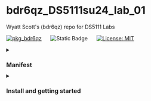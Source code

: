 # bdr6qz_DS5111su24_lab_01
Wyatt Scott's (bdr6qz) repo for DS5111 Labs

[![pkg_bdr6qz](https://github.com/WD-Scott/bdr6qz_DS5111su24_lab_01/actions/workflows/validations.yml/badge.svg)](https://github.com/WD-Scott/bdr6qz_DS5111su24_lab_01/actions/workflows/validations.yml) &nbsp; &nbsp; &nbsp;![Static Badge](https://img.shields.io/badge/REPO_STATUS%3A-WORK_IN_PROGRESS-blue?style=flat&logo=data%3Aimage%2Fpng%3Bbase64%2CiVBORw0KGgoAAAANSUhEUgAAAC0AAAAiCAMAAAD8kqB9AAAClFBMVEUAAAD%2F%2F%2F%2FBYzTCysr2WxvyQRLnSibjUy3VZSLbQyvSjHHIjEX5%2F%2F%2F5%2B%2FvIz9D8%2F%2F%2F4WhryWRz3QBHxUR7ySh%2FxbBjsTiHwbxnnTCXVQiz96eTg4N%2Fd3dzL0tH0XDPFzc32SRv0UB%2F3WRr4XRn1SR32VBv1Uhz0TB71URz0QBDySh3%2FYAP4ZxT1YxnwXRz0ZxnvTh7vVR7yPhDxQhfrTB%2FcVCLfRSzUUCfdPCbLciPQOjLu8fHc5OXn5eT85uHj4uHY19bKt6%2F3WBv2Uhv0WS%2F1TSDyWjT0Sx33XBr3Vhv0Vxz3XRr3Xhr1Uhv0Ux30SRv0Whv3Yhn2Xhr0UhzzPg%2F2RBb0Tx7zPg%2FzPg7zUR33YxjyTh%2F7XgL6WQDxTh%2FwVB%2F3Pw%2FzPA3wTh7zYRv1aBntTCDxXhzrTx%2FwSh7oYCDxaxjuTiDmSyHsWR7rPxnoQiXnchrmehr%2B9%2FTs7%2FD%2B7unW2djQ19jm2dbHxcLKuLD3v6%2FJrKL1SRvvelv25ePBxML7aRfg7%2FbS5ezY7PDA1t32VBv2UBz0SR70QxT0QxT0QxT2VRv1VRz3Yhn1Sx34VRvyTB%2F1Sh71Rhj2Uhz2TBj3YRn3Yxn1RBb5ZBfxTB%2F2ZBn7Zgz4Zhj4QhPuWB30ZBrySR3yXhzvSyDvWRv3PxDvTR%2F0WRzyYhvyPQ32aRryahrvViDuYhnxQRPzbRrsRh%2FYXSPuchnrcxjRp5vqbEr5v6%2F0cU3wWDD849vQqqD3pI32n4b2moDfhmznlmTocVD0XjX5Vhrl5ubKtKvirZ%2FPpprTpZbWnI%2F8q3z2lnv4lHn5pXXwn27fhGrfgmjlkF%2F5klzmclPjcFD1bUn0Z0Ptd0H3bDb0VCr0WyT4WRn7YRf4PQvBMCeZAAAAs3RSTlMA%2FQj72VQnHBIPBgX%2B%2Fv78%2BKqajGI0LyolBv7%2B%2Fv79%2FPX09PTu287Cv7%2B1oqCTi394c1pONCIYFRINCv7%2B%2Fv7%2B%2Fv79%2Ffv39fHw7evp4uHS0M%2FMysXFwbq4s7Cwq6SimpGQgX59eHJoYFlRUElHRD8sGRX%2B%2Fv7%2B%2Fv7%2B%2Fv7%2B%2Fv38%2FPv6%2Bvn57u3p4%2BLd19bV0tLNzcrIwsC5trSnp6eioJ%2Bem5uVlZWRkIiDbmlcS0tEOTQjHZlkpy4AAAI7SURBVDjLYqAPyBHU0Y6NjZlvCuZxLp%2BtrR2jI5iOS7nWjX2nT1xQ5ARzuKdc3Xf%2BzDV%2Fdlyq2dt3NvHbqUhAzJ50vKWxzi0Pt1sSttRLM25bAWYbbXd0YDwVgcflEirH%2BHi2dpoBmVyhe%2BWtd7isBTLxGM4MNDyRQZKBdXtlKf%2FJCLzBwua%2BGWh4BzsDE8RoY%2FyhuGQLsz3%2F5USg0Y4yjHvCufCrZlPYLMuztYt9%2Bjk%2BXjs5Y0JRJAQ0nHFbiNthaaDRQD4RhlfdPsvHKyXHSjj%2BhfYz2xbVVtsw7tbkIqxaAmg4b3kFwmjChh%2BSgRhNGIi57iyTKS45YIRDHiAONMMvyjvw70Iz2hzOMs3kQDX8qI3UARRXc2duQJLXW4MsN%2FdS864QJiQBUb1cZHnTeQvFETwTxSNXkFxdoCdoguZ2wwDdjXDOguvqcKMLkwOEOTG8mh%2FpoysOM7xGBMrapM8SnIM1aDL8PGat4waxJFPZIe7V9fZNlcQRklYiagKB%2BqLcEJ74yqlKqklmeGLGyjjSU3laimiB%2BCrAoryVwkTMgYGHUzHIUjMDr1sNPso3BeLZcKpjMmfisEwTzErRiQpUVurXmNgm0Dtjjn7WsuRCDqAMWvj1%2BAWxsHgcdPJUnRwnst6CwVIsQ1ij28vpoAALS5Ca6mIU1aujVaINklp9s%2FMtkEQ52fKCneMN4tzDDNGcsmiCsIZzGoYLcxXVhNW1mNCFLZb6q2MrILO1%2BmZKYPMorlBlIBcAACpxj1lvNSqgAAAAAElFTkSuQmCC&labelColor=%23232D4B&color=%23E57200) &nbsp; &nbsp; &nbsp;[![License: MIT](https://img.shields.io/badge/License-MIT-yellow.svg)](https://opensource.org/licenses/MIT)

<details>
<summary><h1 style="font-size: 16px;">Manifest</h1></summary>

<details>
<summary><h3 style="font-size: 16px;">Misc. Files</h3></summary>

### LICENSE

### README.md

### makefile

### pyproject.toml

### pytest.ini

### requirements.txt

</details>

<details>
<summary><h3 style="font-size: 14px;">src</h3></summary>

This directory includes the source code for the `bdr6qz` Python package.

<details>
<summary><h4 style="font-size: 14px;">__init__.py</h4></summary>

This Python file includes the initializaiton code for the `bdr6qz` package.

</details>

<details>
<summary><h4 style="font-size: 14px;">tokenizer.py</h4></summary>

This Pyhton file includes several functions and objects included in the dropdown menus below.

<details>
<summary><strong>Functions</strong></summary>

- `clean_text(text)`:

  Remove punctuation from the input string and convert it to lowercase.

- `tokenize(text)`:

  Split the input string into a list of words.

- `count_words(text)`:

  Count the frequency of each word in the input string.

- `run_bash(command)`:

  Run a bash command and return its output.

- `read_file(file_path)`:

  Read the contents of a file.
</details>

<details>
<summary><strong>Objects</strong></summary>

- text

  Testing sentence from The Raven.

- text_dict

  Dictionary of `text` testing sentence to compare with `count_words` output.

- test_list

  List of `text` testing sentence to compare with `tokenize` output.

- books_dir

  The path for the `books` directory (available only after a user runs `make get_texts`).

- books_paths

  Dictionary of the necessary book filepaths inside of `books_dir`.

- TheRaven

  The text of The Raven.
    
- FalloftheHouseofUsher

  The text of Fall of the House of Usher.

- CaskofAmontillado

  The text of Cask of Amontillado.

- ThePoems

  The text of The Poems.

- test_cases

  List of test files for testing the functions against all English texts.

- test_ids

  List of names in test cases for cleaner output of parameterized functions.

</details>
</details>
</details>

<details>
<summary><h3 style="font-size: 14px;">tests</h3></summary>
    
This directory contains Python module files for testing the functions in `tokenizer.py`.

#### - `test_count_words.py`

<details>
<summary><strong>Click here to see the functions in test_count_words.py</strong></summary>

- `test_count_words()`:

  Test `count_words`.

- `test_fail_count_words()`:

  Purposefully fail when testing `count_words`.

- `test_bash_count_words()`:

  Test `count_words` using bash.

- `test_count_words_skipper()`:

  Test function to show pytest mark and skipping.

- `test_all_count_words()`:

  Test `count_words` on all the English texts.

- `test_corbeau_count_words()`:

  Tests `count_words` against snippet from Le Corbeau
</details>

#### - `test_tokenizer.py`

<details>
<summary><strong>Click here to see the functions in test_tokenizer.py</strong></summary>

- `test_tokenize()`:

  Test `tokenize`.

- `test_fail_tokenize()`:

  Purposefully fail when testing `tokenize`.

- `test_bash_tokenize()`:

  Test `tokenize` using bash.

- `test_tokenize_skipper()`:

  Test function to show pytest mark and skipping.

- `test_all_tokenize()`:

  Test `tokenize` on all the English texts.

- `test_corbeau_tokenize()`:

  Tests `tokenize` against snippet from Le Corbeau
</details>

#### - `test_clean_text.py`

<details>
<summary><strong>Click here to see the functions in test_clean_text.py</strong></summary>

- `test_clean_text()`:

  Test `clean_text`.

- `test_fail_clean_text()`:

  Purposefully fail when testing `clean_text`.

- `test_bash_clean_text()`:

  Test `clean_text` using bash.

- `test_clean_text_skipper()`:

  Test function to show pytest mark and skipping.

- `test_all_clean_text()`:

  Test `clean_text` on all the English texts.

- `test_corbeau_clean_text()`:

  Tests `clean_text` against snippet from Le Corbeau.
</details>

#### - `test_complicated.py`

<details>
<summary><strong>Click here to see the functions in test_complicated.py</strong></summary>

- `test_get_texts()`:

  Tests the `make get_texts` job from the makefile.
  
- `test_tokenizer_count_raven()`:

  Tests the main functions from tokenizer.py together.

</details>
</details>
</details>

<details>
<summary><h1 style="font-size: 16px;">Install and getting started</h1></summary>

### Getting Started:

To get started, clone this repo and in the Command Line run:

```
make update
```

This will create a virtual environment with Python 3 and install the required packages stored in `requirements.txt`.

### Downloading Books

To download the books, in the Command Line you can run:

```
make get_texts
```

This will create a new directory, `books`, within which it will download the specified books by Edgar Allan Poe.

### Checking various characteristics of the books

The makefile includes several jobs that allow you to check difference characteristics of the now-downloaded books. To see how many words are in "The Raven," for example, you can run:

```
make raven_word_count
```
